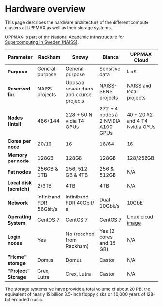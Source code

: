 # Hardware overview

This page describes the hardware architecture of the different compute clusters
at UPPMAX as well as their storage systems.

UPPMAX is part of the [National Academic Infrastructure for
Supercomputing in Sweden (NAISS)](https://www.naiss.se/).

Parameter               |Rackham                |Snowy                                  |Bianca                             |UPPMAX Cloud
------------------------|-----------------------|---------------------------------------|-----------------------------------|-----------------------------
**Purpose**             |General-purpose        |General-purpose                        |Sensitive data                     |IaaS
**Reserved for**        |NAISS projects         |Uppsala researchers and course projects|NAISS-SENS projects                |NAISS and local projects
**Nodes (Intel)**       |486+144                |228 + 50 N vidia T4 GPUs               |272 + 4 nodes á 2 NVIDIA A100 GPUs |40 + 20 A2 and 4 T4 Nvidia GPUs
**Cores per node**      |20/16                  |16                                     |16/64                              |16
**Memory per node**     |128GB                  |128GB                                  |128GB                              |128/256GB
**Fat nodes**           |256GB & 1TB            |256, 512 GB & 4TB                      | 256 & 512GB                       |N/A
**Local disk (scratch)**|2/3TB                  |4TB                                    | 4TB                               |N/A
**Network**             |Infiniband FDR 56Gbit/s|Infiniband FDR 40Gbit/ s               | Dual 10Gbit/s                     |10GbE
**Operating System**    |CentOS 7               |CentOS 7                               | CentOS 7                          |[Linux cloud image](https://cloud.snic.se/instances/)
**Login nodes**         |Yes                    |No (reached from Rackham)              |Yes (2 cores and 15 GB)            |N/A
**"Home" storage**      |Domus                  |Domus                                  |Castor                             |N/A
**"Project" Storage**   |Crex, Lutra            |Crex, Lutra                            |Castor                             |N/A

The storage systems we have provide a total volume of about 20 PB, the
equivalent of nearly 15 billion 3.5-inch floppy disks or 40,000 years of
128-bit encoded music.
